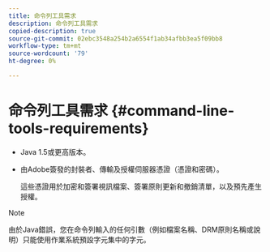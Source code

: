 ```yaml
---
title: 命令列工具需求
description: 命令列工具需求
copied-description: true
source-git-commit: 02ebc3548a254b2a6554f1ab34afbb3ea5f09bb8
workflow-type: tm+mt
source-wordcount: '79'
ht-degree: 0%

---
```


# 命令列工具需求 {#command-line-tools-requirements}

* Java 1.5或更高版本。
* 由Adobe簽發的封裝者、傳輸及授權伺服器憑證（憑證和密碼）。

  這些憑證用於加密和簽署視訊檔案、簽署原則更新和撤銷清單，以及預先產生授權。

>[!NOTE]
>
>由於Java錯誤，您在命令列輸入的任何引數（例如檔案名稱、DRM原則名稱或說明）只能使用作業系統預設字元集中的字元。
